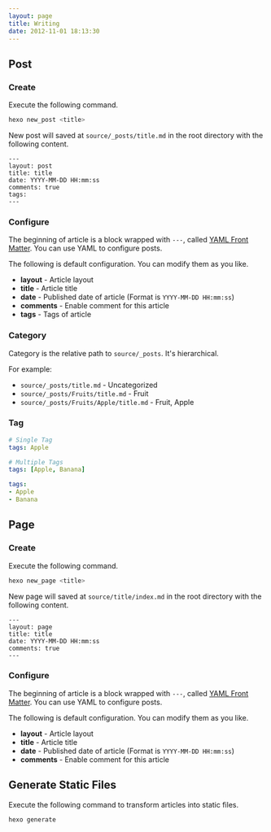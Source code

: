 ```yaml
---
layout: page
title: Writing
date: 2012-11-01 18:13:30
---
```


## Post

### Create

Execute the following command.

``` bash
hexo new_post <title>
```

New post will saved at `source/_posts/title.md` in the root directory with the following content.

``` plain
---
layout: post
title: title
date: YYYY-MM-DD HH:mm:ss
comments: true
tags:
---
```

### Configure

The beginning of article is a block wrapped with `---`, called [YAML Front Matter]. You can use YAML to configure posts.

The following is default configuration. You can modify them as you like.

- **layout** - Article layout
- **title** - Article title
- **date** - Published date of article (Format is `YYYY-MM-DD HH:mm:ss`)
- **comments** - Enable comment for this article
- **tags** - Tags of article

### Category

Category is the relative path to `source/_posts`. It's hierarchical.

For example:

- `source/_posts/title.md` - Uncategorized
- `source/_posts/Fruits/title.md` - Fruit
- `source/_posts/Fruits/Apple/title.md` - Fruit, Apple

### Tag

``` yaml
# Single Tag
tags: Apple

# Multiple Tags
tags: [Apple, Banana]

tags:
- Apple
- Banana
```

## Page

### Create

Execute the following command.

``` bash
hexo new_page <title>
```

New page will saved at `source/title/index.md` in the root directory with the following content.

``` plain
---
layout: page
title: title
date: YYYY-MM-DD HH:mm:ss
comments: true
---
```

### Configure

The beginning of article is a block wrapped with `---`, called [YAML Front Matter]. You can use YAML to configure posts.

The following is default configuration. You can modify them as you like.

- **layout** - Article layout
- **title** - Article title
- **date** - Published date of article (Format is `YYYY-MM-DD HH:mm:ss`)
- **comments** - Enable comment for this article

## Generate Static Files

Execute the following command to transform articles into static files.

``` bash
hexo generate
```

[YAML Front Matter]: https://github.com/mojombo/jekyll/wiki/YAML-Front-Matter